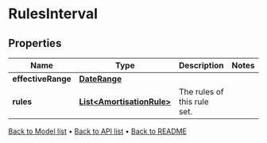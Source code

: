 

# RulesInterval


## Properties

| Name | Type | Description | Notes |
|------------ | ------------- | ------------- | -------------|
|**effectiveRange** | [**DateRange**](DateRange.md) |  |  |
|**rules** | [**List&lt;AmortisationRule&gt;**](AmortisationRule.md) | The rules of this rule set. |  |



[Back to Model list](../README.md#documentation-for-models) &#8226; [Back to API list](../README.md#documentation-for-api-endpoints) &#8226; [Back to README](../README.md)


